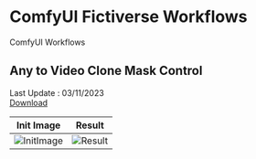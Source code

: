 # ComfyUI Fictiverse Workflows
ComfyUI Workflows

   
## Any to Video Clone Mask Control   
Last Update : 03/11/2023   
[Download](https://github.com/Fictiverse/ComfyUI_Fictiverse_Workflows/blob/main/Fictiverse_AnimateDiff_Clone_MaskControl.json)

| Init Image  | Result |
| ------------- | ------------- |
| ![InitImage](https://github.com/Fictiverse/ComfyUI_Fictiverse_Workflows/assets/111762798/d0710e8a-e8d8-41ba-aa46-f1cf96718509) | ![Result](https://github.com/Fictiverse/ComfyUI_Fictiverse_Workflows/assets/111762798/58e379b4-b764-44bf-97be-0543092d1b13) |




